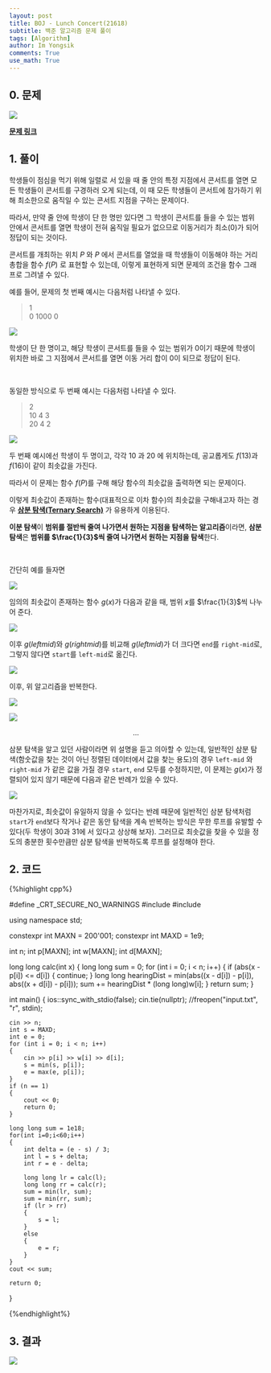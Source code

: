```yaml
---
layout: post
title: BOJ - Lunch Concert(21618)
subtitle: 백준 알고리즘 문제 풀이
tags: [Algorithm]
author: Im Yongsik
comments: True
use_math: True
---
```


## 0. 문제

![]({{site.baseurl}}/assets/img/posts/2022-03-22/BOJ-Solve-21618/img01.jpg)

[**문제 링크**](https://www.acmicpc.net/problem/21618)

## 1. 풀이

학생들이 점심을 먹기 위해 일렬로 서 있을 때 줄 안의 특정 지점에서 콘서트를 열면 모든 학생들이 콘서트를 구경하러 오게 되는데, 이 때 모든 학생들이 콘서트에 참가하기 위해 최소한으로 움직일 수 있는 콘서트 지점을 구하는 문제이다.

따라서, 만약 줄 안에 학생이 단 한 명만 있다면 그 학생이 콘서트를 들을 수 있는 범위 안에서 콘서트를 열면 학생이 전혀 움직일 필요가 없으므로 이동거리가 최소($0$)가 되어 정답이 되는 것이다.

콘서트를 개최하는 위치 $P$ 와 $P$ 에서 콘서트를 열었을 때 학생들이 이동해야 하는 거리 총합을 함수  $f(P)$ 로 표현할 수 있는데, 이렇게 표현하게 되면 문제의 조건을 함수 그래프로 그려낼 수 있다.

예를 들어, 문제의 첫 번째 예시는 다음처럼 나타낼 수 있다.

> 1  
> 0 1000 0  

![]({{site.baseurl}}/assets/img/posts/2022-03-22/BOJ-Solve-21618/img03.jpg)

학생이 단 한 명이고, 해당 학생이 콘서트를 들을 수 있는 범위가 $0$이기 때문에 학생이 위치한 바로 그 지점에서 콘서트를 열면 이동 거리 합이 $0$이 되므로 정답이 된다.

<br/>

동일한 방식으로 두 번째 예시는 다음처럼 나타낼 수 있다.

> 2   
> 10 4 3  
> 20 4 2

![]({{site.baseurl}}/assets/img/posts/2022-03-22/BOJ-Solve-21618/img04.jpg)

두 번째 예시에선 학생이 두 명이고, 각각 $10$ 과 $20$ 에 위치하는데, 공교롭게도 $f(13)$과 $f(16)$이 같이 최솟값을 가진다.

따라서 이 문제는 함수 $f(P)$를 구해 해당 함수의 최솟값을 출력하면 되는 문제이다.

이렇게 최솟값이 존재하는 함수(대표적으로 이차 함수)의 최솟값을 구해내고자 하는 경우 [**삼분 탐색(Ternary Search)**](https://www.geeksforgeeks.org/ternary-search/) 가 유용하게 이용된다.

**이분 탐색**이 **범위를 절반씩 줄여 나가면서 원하는 지점을 탐색하는 알고리즘**이라면, **삼분 탐색**은 **범위를 $\frac{1}{3}$씩 줄여 나가면서 원하는 지점을 탐색**한다.

<br/>

간단히 예를 들자면

![]({{site.baseurl}}/assets/img/posts/2022-03-22/BOJ-Solve-21618/img05.jpg)

 임의의 최솟값이 존재하는 함수 $g(x)$가 다음과 같을 때, 범위 $x$를 $\frac{1}{3}$씩 나누어 준다.

![]({{site.baseurl}}/assets/img/posts/2022-03-22/BOJ-Solve-21618/img06.jpg)

이후 $g(leftmid)$와 $g(rightmid)$를 비교해 $g(leftmid)$가 더 크다면 `end`를 `right-mid`로, 그렇지 않다면 `start`를 `left-mid`로 옮긴다.

![]({{site.baseurl}}/assets/img/posts/2022-03-22/BOJ-Solve-21618/img07.jpg)

이후, 위 알고리즘을 반복한다.

![]({{site.baseurl}}/assets/img/posts/2022-03-22/BOJ-Solve-21618/img08.jpg)

![]({{site.baseurl}}/assets/img/posts/2022-03-22/BOJ-Solve-21618/img09.jpg)

<center>...</center>

삼분 탐색을 알고 있던 사람이라면 위 설명을 듣고 의아할 수 있는데, 일반적인 삼분 탐색(함숫값을 찾는 것이 아닌 정렬된 데이터에서 값을 찾는 용도)의 경우 `left-mid` 와 `right-mid` 가 같은 값을 가질 경우 `start`, `end` 모두를 수정하지만, 이 문제는 $g(x)$가 정렬되어 있지 않기 때문에 다음과 같은 반례가 있을 수 있다.

![]({{site.baseurl}}/assets/img/posts/2022-03-22/BOJ-Solve-21618/img10.jpg)

마찬가지로, 최솟값이 유일하지 않을 수 있다는 반례 때문에 일반적인 삼분 탐색처럼 `start`가 `end`보다 작거나 같은 동안 탐색을 계속 반복하는 방식은 무한 루프를 유발할 수 있다(두 학생이 $30$과 $31$에 서 있다고 상상해 보자). 그러므로 최솟값을 찾을 수 있을 정도의 충분한 횟수만큼만 삼분 탐색을 반복하도록 루프를 설정해야 한다.

## 2. 코드

{%highlight cpp%}

#define _CRT_SECURE_NO_WARNINGS
#include <iostream>
#include <cmath>

using namespace std;

constexpr int MAXN = 200'001;
constexpr int MAXD = 1e9;

int n;
int p[MAXN];
int w[MAXN];
int d[MAXN];

long long calc(int x)
{
	long long sum = 0;
	for (int i = 0; i < n; i++)
	{
		if (abs(x - p[i]) <= d[i])
		{
			continue;
		}
		long long hearingDist = min(abs((x - d[i]) - p[i]), abs((x + d[i]) - p[i]));
		sum += hearingDist * (long long)w[i];
	}
	return sum;
}

int main()
{
	ios::sync_with_stdio(false);
	cin.tie(nullptr);
	//freopen("input.txt", "r", stdin);

	cin >> n;
	int s = MAXD;
	int e = 0;
	for (int i = 0; i < n; i++)
	{
		cin >> p[i] >> w[i] >> d[i];
		s = min(s, p[i]);
		e = max(e, p[i]);
	}
	if (n == 1)
	{
		cout << 0;
		return 0;
	}
	
	long long sum = 1e18;
	for(int i=0;i<60;i++)
	{
		int delta = (e - s) / 3;
		int l = s + delta;
		int r = e - delta;
	
		long long lr = calc(l);
		long long rr = calc(r);
		sum = min(lr, sum);
		sum = min(rr, sum);
		if (lr > rr)
		{
			s = l;
		}
		else
		{
			e = r;
		}
	}
	cout << sum;
	
	return 0;
}

{%endhighlight%}

## 3. 결과

![]({{site.baseurl}}/assets/img/posts/2022-03-22/BOJ-Solve-21618/img02.jpg)